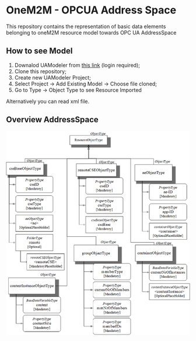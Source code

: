# OneM2M - OPCUA Address Space

This repository contains the representation of basic data elements belonging to oneM2M resource model towards OPC UA AddressSpace

## How to see Model
1. Downalod UAModeler from [this link](https://www.unified-automation.com/downloads/opc-ua-development.html) (login required);
2. Clone this repository;
3. Create new UAModeler Project;
4. Select Project -> Add Existing Model -> Choose file cloned;
5. Go to Type -> Object Type to see Resource Imported

Alternatively you can read xml file.  

## Overview AddressSpace
![header image](https://github.com/OPCUAUniCT/oneM2M-to-OPCUA-Information-Models-mapping/blob/master/img/AddressSpace.png)
